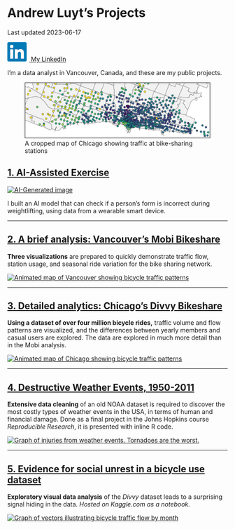 Andrew Luyt’s Projects
================
Last updated 2023-06-17

<a href="https://www.linkedin.com/in/andrew-luyt/" target="_blank"><img
src="img/li-icon.png" alt="LinkedIn icon" /> My LinkedIn</a>

I’m a data analyst in Vancouver, Canada, and these are my public
projects.

<figure>
<img src="./img/chicago-crop-banner2.png"
alt="A cropped map of Chicago showing traffic at bike-sharing stations" />
<figcaption aria-hidden="true">A cropped map of Chicago showing traffic
at bike-sharing stations</figcaption>
</figure>

## [1. AI-Assisted Exercise](https://andrewluyt.github.io/accelerometer-predictions/)

[![AI-Generated
image](img/ai_exercise_small.png)](https://andrewluyt.github.io/accelerometer-predictions/)

I built an AI model that can check if a person’s form is incorrect
during weightlifting, using data from a wearable smart device.

------------------------------------------------------------------------

## [2. A brief analysis: Vancouver’s Mobi Bikeshare](https://rpubs.com/agl/mobi)

**Three visualizations** are prepared to quickly demonstrate traffic
flow, station usage, and seasonal ride variation for the bike sharing
network.

[![Animated map of Vancouver showing bicycle traffic
patterns](./img/mobi-traffic-vectors.gif)](https://rpubs.com/agl/mobi/)

------------------------------------------------------------------------

## [3. Detailed analytics: Chicago’s Divvy Bikeshare](https://andrewluyt.github.io/divvy-bikeshare/)

**Using a dataset of over four million bicycle rides,** traffic volume
and flow patterns are visualized, and the differences between yearly
members and casual users are explored. The data are explored in much
more detail than in the Mobi analysis.

[![Animated map of Chicago showing bicycle traffic
patterns](https://andrewluyt.github.io/divvy-bikeshare/analysis-report_files/figure-gfm/all%20traffic%20flow%20mapped%20fine%20detail%20zoomed-1.gif)](https://andrewluyt.github.io/divvy-bikeshare/)

------------------------------------------------------------------------

## [4. Destructive Weather Events, 1950-2011](https://rpubs.com/agl/852813)

**Extensive data cleaning** of an old NOAA dataset is required to
discover the most costly types of weather events in the USA, in terms of
human and financial damage. Done as a final project in the Johns Hopkins
course *Reproducible Research*, it is presented with inline R code.

[![Graph of injuries from weather events. Tornadoes are the
worst.](./img/injuries-graph.png)](https://rpubs.com/agl/852813)

------------------------------------------------------------------------

## [5. Evidence for social unrest in a bicycle use dataset](https://www.kaggle.com/andyinverted/evidence-for-social-unrest-in-bicycle-usage-data)

**Exploratory visual data analysis** of the *Divvy* dataset leads to a
surprising signal hiding in the data. *Hosted on Kaggle.com as a
notebook.*

[![Graph of vectors illustrating bicycle traffic flow by
month](./img/unrest.png)](https://www.kaggle.com/andyinverted/evidence-for-social-unrest-in-bicycle-usage-data)

